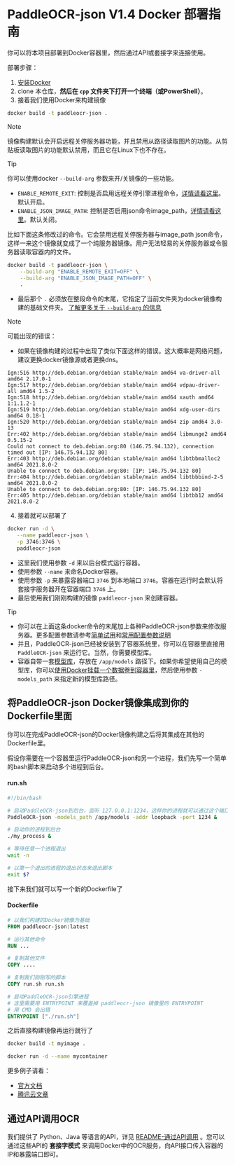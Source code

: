 # PaddleOCR-json V1.4 Docker 部署指南

你可以将本项目部署到Docker容器里，然后通过API或套接字来连接使用。

部署步骤：

1. [安装Docker](https://yeasy.gitbook.io/docker_practice/install)
2. clone 本仓库，**然后在 `cpp` 文件夹下打开一个终端（或PowerShell）**。
3. 接着我们使用Docker来构建镜像

```sh
docker build -t paddleocr-json .
```

> [!NOTE]
> 镜像构建默认会开启远程关停服务器功能，并且禁用从路径读取图片的功能。从剪贴板读取图片的功能默认禁用，而且它在Linux下也不存在。

> [!TIP]
> 你可以使用docker `--build-arg` 参数来开/关镜像的一些功能。
> * `ENABLE_REMOTE_EXIT`: 控制是否启用远程关停引擎进程命令，[详情请看这里](README.md#cmake构建参数)。默认开启。
> * `ENABLE_JSON_IMAGE_PATH`: 控制是否启用json命令image_path，[详情请看这里](README.md#cmake构建参数)。默认关闭。
> 
> 比如下面这条修改过的命令。它会禁用远程关停服务器与image_path json命令，这样一来这个镜像就变成了一个纯服务器镜像。用户无法轻易的关停服务器或令服务器读取容器内的文件。
> ```sh
> docker build -t paddleocr-json \
>     --build-arg "ENABLE_REMOTE_EXIT=OFF" \
>     --build-arg "ENABLE_JSON_IMAGE_PATH=OFF" \
>     .
> ```
> * 最后那个 `.` 必须放在整段命令的末尾，它指定了当前文件夹为docker镜像构建的基础文件夹。
> [了解更多关于 `--build-arg` 的信息](https://yeasy.gitbook.io/docker_practice/image/dockerfile/arg)

> [!NOTE]
> 可能出现的错误：
> * 如果在镜像构建的过程中出现了类似下面这样的错误。这大概率是网络问题，建议更换docker镜像源或者更换dns。
>
> ```
> Ign:516 http://deb.debian.org/debian stable/main amd64 va-driver-all amd64 2.17.0-1
> Ign:517 http://deb.debian.org/debian stable/main amd64 vdpau-driver-all amd64 1.5-2
> Ign:518 http://deb.debian.org/debian stable/main amd64 xauth amd64 1:1.1.2-1
> Ign:519 http://deb.debian.org/debian stable/main amd64 xdg-user-dirs amd64 0.18-1
> Ign:520 http://deb.debian.org/debian stable/main amd64 zip amd64 3.0-13
> Err:402 http://deb.debian.org/debian stable/main amd64 libmunge2 amd64 0.5.15-2
> Could not connect to deb.debian.org:80 (146.75.94.132), connection timed out [IP: 146.75.94.132 80]
> Err:403 http://deb.debian.org/debian stable/main amd64 libtbbmalloc2 amd64 2021.8.0-2
> Unable to connect to deb.debian.org:80: [IP: 146.75.94.132 80]
> Err:404 http://deb.debian.org/debian stable/main amd64 libtbbbind-2-5 amd64 2021.8.0-2
> Unable to connect to deb.debian.org:80: [IP: 146.75.94.132 80]
> Err:405 http://deb.debian.org/debian stable/main amd64 libtbb12 amd64 2021.8.0-2
> ```

4. 接着就可以部署了

```sh
docker run -d \
   --name paddleocr-json \
   -p 3746:3746 \
   paddleocr-json
```

* 这里我们使用参数 `-d` 来以后台模式运行容器。
* 使用参数 `--name` 来命名Docker容器。
* 使用参数 `-p` 来暴露容器端口 `3746` 到本地端口 `3746`。容器在运行时会默认将套接字服务器开在容器端口 `3746` 上。
* 最后使用我们刚刚构建的镜像 `paddleocr-json` 来创建容器。

> [!TIP]
> * 你可以在上面这条docker命令的末尾加上各种PaddleOCR-json参数来修改服务器。更多配置参数请参考[简单试用](../README.md#简单试用)和[常用配置参数说明](../README.md#常用配置参数说明)
> * 并且，PaddleOCR-json已经被安装到了容器系统里，你可以在容器里直接用 `PaddleOCR-json` 来运行它。当然，你需要模型库。
> * 容器自带一套[模型库](https://github.com/hiroi-sora/PaddleOCR-json/releases/tag/models%2Fv1.3)，存放在 `/app/models` 路径下。如果你希望使用自己的模型库，你可以[使用Docker挂载一个数据卷到容器里](https://yeasy.gitbook.io/docker_practice/data_management/volume#qi-dong-yi-ge-gua-zai-shu-ju-juan-de-rong-qi)，然后使用参数 `-models_path` 来指定新的模型库路径。

## 将PaddleOCR-json Docker镜像集成到你的Dockerfile里面

你可以在完成PaddleOCR-json的Docker镜像构建之后将其集成在其他的Dockerfile里。

假设你需要在一个容器里运行PaddleOCR-json和另一个进程，我们先写一个简单的bash脚本来启动多个进程到后台。

#### run.sh

```sh
#!/bin/bash

# 启动PaddleOCR-json到后台，监听 127.0.0.1:1234，这样你的进程就可以通过这个端口来与PaddleOCR-json通信
PaddleOCR-json -models_path /app/models -addr loopback -port 1234 &

# 启动你的进程到后台
./my_process &

# 等待任意一个进程退出
wait -n

# 以第一个退出的进程的退出状态来退出脚本
exit $?
```

接下来我们就可以写一个新的Dockerfile了

#### Dockerfile

```dockerfile
# 以我们构建的Docker镜像为基础
FROM paddleocr-json:latest

# 运行其他命令
RUN ...

# 复制其他文件
COPY ....

# 复制我们刚刚写的脚本
COPY run.sh run.sh

# 启动PaddleOCR-json引擎进程
# 这里需要用 ENTRYPOINT 来覆盖掉 paddleocr-json 镜像里的 ENTRYPOINT
# 用 CMD 会出错
ENTRYPOINT ["./run.sh"]
```

之后直接构建镜像再运行就行了

```sh
docker build -t myimage .
```

```sh
docker run -d --name mycontainer
```

更多例子请看：
* [官方文档](https://docs.docker.com/config/containers/multi-service_container/)
* [腾讯云文章](https://cloud.tencent.com/developer/article/1683445)

## 通过API调用OCR

我们提供了 Python、Java 等语言的API，详见 [README-通过API调用](./README.md/#通过API调用) 。您可以通过这些API的 **套接字模式** 来调用Docker中的OCR服务，向API接口传入容器的IP和暴露端口即可。